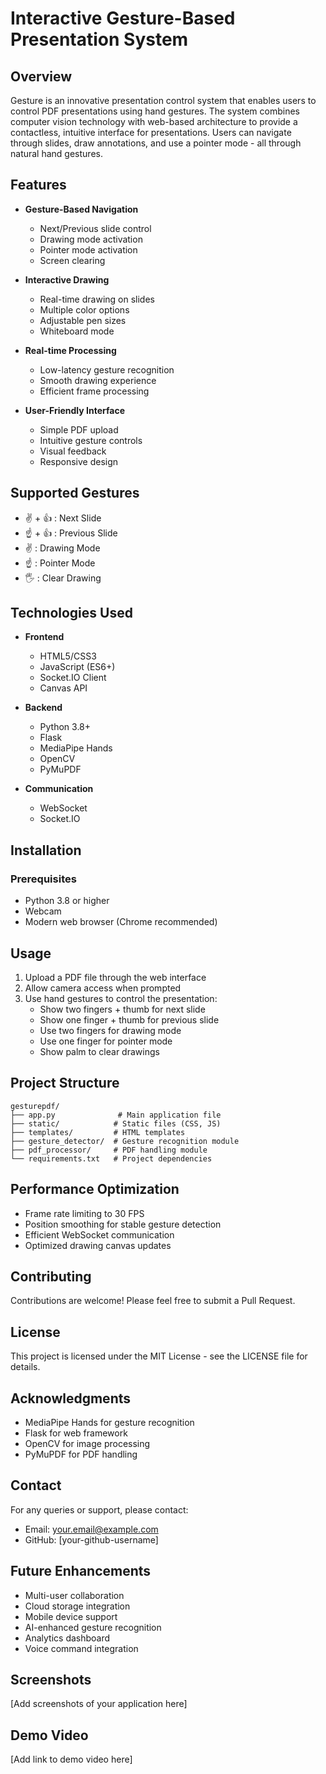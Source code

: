 # Interactive Gesture-Based Presentation System

## Overview
Gesture is an innovative presentation control system that enables users to control PDF presentations using hand gestures. The system combines computer vision technology with web-based architecture to provide a contactless, intuitive interface for presentations. Users can navigate through slides, draw annotations, and use a pointer mode - all through natural hand gestures.

## Features
- **Gesture-Based Navigation**
  - Next/Previous slide control
  - Drawing mode activation
  - Pointer mode activation
  - Screen clearing

- **Interactive Drawing**
  - Real-time drawing on slides
  - Multiple color options
  - Adjustable pen sizes
  - Whiteboard mode

- **Real-time Processing**
  - Low-latency gesture recognition
  - Smooth drawing experience
  - Efficient frame processing

- **User-Friendly Interface**
  - Simple PDF upload
  - Intuitive gesture controls
  - Visual feedback
  - Responsive design

## Supported Gestures
- ✌️ + 👍 : Next Slide
- ☝️ + 👍 : Previous Slide
- ✌️ : Drawing Mode
- ☝️ : Pointer Mode
- 🖐️ : Clear Drawing

## Technologies Used
- **Frontend**
  - HTML5/CSS3
  - JavaScript (ES6+)
  - Socket.IO Client
  - Canvas API

- **Backend**
  - Python 3.8+
  - Flask
  - MediaPipe Hands
  - OpenCV
  - PyMuPDF

- **Communication**
  - WebSocket
  - Socket.IO

## Installation

### Prerequisites
- Python 3.8 or higher
- Webcam
- Modern web browser (Chrome recommended)

## Usage
1. Upload a PDF file through the web interface
2. Allow camera access when prompted
3. Use hand gestures to control the presentation:
   - Show two fingers + thumb for next slide
   - Show one finger + thumb for previous slide
   - Use two fingers for drawing mode
   - Use one finger for pointer mode
   - Show palm to clear drawings

## Project Structure
```
gesturepdf/
├── app.py              # Main application file
├── static/            # Static files (CSS, JS)
├── templates/         # HTML templates
├── gesture_detector/  # Gesture recognition module
├── pdf_processor/     # PDF handling module
└── requirements.txt   # Project dependencies
```

## Performance Optimization
- Frame rate limiting to 30 FPS
- Position smoothing for stable gesture detection
- Efficient WebSocket communication
- Optimized drawing canvas updates

## Contributing
Contributions are welcome! Please feel free to submit a Pull Request.

## License
This project is licensed under the MIT License - see the LICENSE file for details.

## Acknowledgments
- MediaPipe Hands for gesture recognition
- Flask for web framework
- OpenCV for image processing
- PyMuPDF for PDF handling

## Contact
For any queries or support, please contact:
- Email: your.email@example.com
- GitHub: [your-github-username]

## Future Enhancements
- Multi-user collaboration
- Cloud storage integration
- Mobile device support
- AI-enhanced gesture recognition
- Analytics dashboard
- Voice command integration


## Screenshots
[Add screenshots of your application here]

## Demo Video
[Add link to demo video here] 